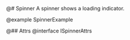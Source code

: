 @# Spinner
A spinner shows a loading indicator.

@example SpinnerExample

@## Attrs
@interface ISpinnerAttrs
